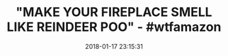 ---
title: '"MAKE YOUR FIREPLACE SMELL LIKE REINDEER POO" - #wtfamazon'
name: >-
  Bull Schmidt's Reindeer Poo Strongly Scented Hand Poured Vegan Wax Melts, 12
  Scented Wax Cubes, 6.4 Ounces in 2 x 6-Packs
date: '2018-01-17 23:15:31'
buy_now: >-
  https://www.amazon.com/Bull-Schmidts-Reindeer-Strongly-Scented/dp/B01LXT3VL2?SubscriptionId=AKIAIA5RBQIWQVTCUEUQ&tag=coldcutdeals-20&linkCode=xm2&camp=2025&creative=165953&creativeASIN=B01LXT3VL2
description_markdown: >+
  Bull Schmidt's Reindeer Poo Strongly Scented Hand Poured Vegan Wax Melts, 12
  Scented Wax Cubes, 6.4 Ounces in 2 x 6-Packs

    - Soy wax burns cleaner and cooler, and it is even washable with just soap and warm water!

    - This soy-based product was created using sustainable methods and materials. The components used to make this product are vegan. Candlecopia does not use animal products or products derived from animals. We know you care about our planet and its inhabitants. So do we.

    - Loaded with scent to the absolute maximum recommended level for intense fragrance throw

tweet_id_str: '953767769803194368'
price: $9.25
you_save: ''
asin: B01LXT3VL2
image: 'https://images-na.ssl-images-amazon.com/images/I/51raEsR43oL.jpg'

---